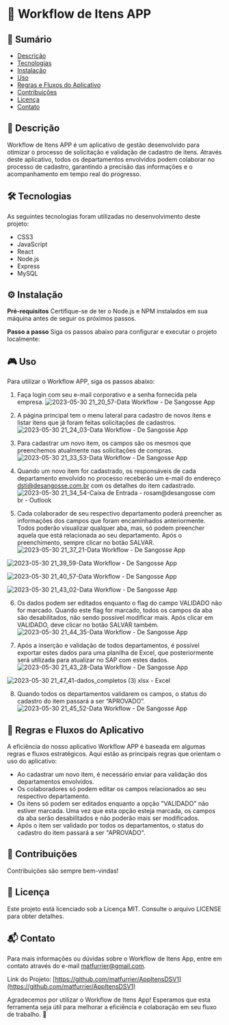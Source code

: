 # 💼 Workflow de Itens APP

## 📝 Sumário
- [Descrição](#descrição)
- [Tecnologias](#tecnologias)
- [Instalação](#instalação)
- [Uso](#uso)
- [Regras e Fluxos do Aplicativo](#regras-e-fluxos-do-aplicativo)
- [Contribuições](#contribuições)
- [Licença](#licença)
- [Contato](#contato)

## 📖 Descrição
Workflow de Itens APP é um aplicativo de gestão desenvolvido para otimizar o processo de solicitação e validação de cadastro de itens. 
Através deste aplicativo, todos os departamentos envolvidos podem colaborar no processo de cadastro, garantindo a precisão das informações e o acompanhamento em tempo real do progresso.

## 🛠 Tecnologias
As seguintes tecnologias foram utilizadas no desenvolvimento deste projeto:
- CSS3
- JavaScript
- React
- Node.js
- Express
- MySQL

## ⚙ Instalação
**Pré-requisitos**
Certifique-se de ter o Node.js e NPM instalados em sua máquina antes de seguir os próximos passos.

**Passo a passo**
Siga os passos abaixo para configurar e executar o projeto localmente:

## 🎮 Uso
Para utilizar o Workflow APP, siga os passos abaixo:

1. Faça login com seu e-mail corporativo e a senha fornecida pela empresa.
![2023-05-30 21_20_57-Data Workflow - De Sangosse App](https://github.com/matfurrier/AppItensDSV1/assets/30526394/84390587-4eb5-470e-95cc-bfd1810b9239)

2. A página principal tem o menu lateral para cadastro de novos itens e listar itens que já foram feitas solicitações de cadastros.
![2023-05-30 21_24_03-Data Workflow - De Sangosse App](https://github.com/matfurrier/AppItensDSV1/assets/30526394/952287da-b447-4022-8c63-15b7a13f524c)

3. Para cadastrar um novo item, os campos são os mesmos que preenchemos atualmente nas solicitações de compras.
![2023-05-30 21_33_53-Data Workflow - De Sangosse App](https://github.com/matfurrier/AppItensDSV1/assets/30526394/b459b4a9-7136-4bf6-991a-611580728896)

4. Quando um novo item for cadastrado, os responsáveis de cada departamento envolvido no processo receberão um e-mail do endereço dsti@desangosse.com.br com os detalhes do item cadastrado.
![2023-05-30 21_34_54-Caixa de Entrada - rosam@desangosse com br - Outlook](https://github.com/matfurrier/AppItensDSV1/assets/30526394/df49bdb8-de81-4b77-bfed-82384a57b99b)

5. Cada colaborador de seu respectivo departamento poderá preencher as informações dos campos que foram encaminhados anteriormente. Todos poderão visualizar qualquer aba, mas, só podem preencher aquela que está relacionada ao seu departamento. Após o preenchimento, sempre clicar no botão SALVAR.
![2023-05-30 21_37_21-Data Workflow - De Sangosse App](https://github.com/matfurrier/AppItensDSV1/assets/30526394/a637deda-ec9f-4c20-b168-ff6a7f641de2)

![2023-05-30 21_39_59-Data Workflow - De Sangosse App](https://github.com/matfurrier/AppItensDSV1/assets/30526394/9cef35c3-f37c-4926-9afc-15a68b1fd973)

![2023-05-30 21_40_57-Data Workflow - De Sangosse App](https://github.com/matfurrier/AppItensDSV1/assets/30526394/a5638d1f-07c9-4bea-86e5-e8ccdff32bfb)

![2023-05-30 21_43_02-Data Workflow - De Sangosse App](https://github.com/matfurrier/AppItensDSV1/assets/30526394/dc476cbb-4b00-4302-a5d4-479125d76919)

6. Os dados podem ser editados enquanto o flag do campo VALIDADO não for marcado. Quando este flag for marcado, todos os campos da aba são desabilitados, não sendo possível modificar mais. Após clicar em VALIDADO, deve clicar no botão SALVAR também.
![2023-05-30 21_44_35-Data Workflow - De Sangosse App](https://github.com/matfurrier/AppItensDSV1/assets/30526394/53cccb3e-5220-4b4f-874c-ec3ca0347d61)

7. Após a inserção e validação de todos departamentos, é possível exportar estes dados para uma planilha de Excel, que posteriormente será utilizada para atualizar no SAP com estes dados.
![2023-05-30 21_43_28-Data Workflow - De Sangosse App](https://github.com/matfurrier/AppItensDSV1/assets/30526394/9903dc47-63ee-4461-84ba-737f838e42e7)

![2023-05-30 21_47_41-dados_completos (3) xlsx - Excel](https://github.com/matfurrier/AppItensDSV1/assets/30526394/fc00d2f8-0d22-4562-8b9a-baa25c72b55d)

8. Quando todos os departamentos validarem os campos, o status do cadastro do item passará a ser “APROVADO”.
![2023-05-30 21_45_52-Data Workflow - De Sangosse App](https://github.com/matfurrier/AppItensDSV1/assets/30526394/f2b98da1-83a7-4d0d-b443-f33ff7cfea9a)

## 💼 Regras e Fluxos do Aplicativo
A eficiência do nosso aplicativo Workflow APP é baseada em algumas regras e fluxos estratégicos. Aqui estão as principais regras que orientam o uso do aplicativo:

- Ao cadastrar um novo item, é necessário enviar para validação dos departamentos envolvidos.
- Os colaboradores só podem editar os campos relacionados ao seu respectivo departamento.
- Os itens só podem ser editados enquanto a opção "VALIDADO" não estiver marcada. Uma vez que esta opção esteja marcada, os campos da aba serão desabilitados e não poderão mais ser modificados.
- Após o item ser validado por todos os departamentos, o status do cadastro do item passará a ser "APROVADO".

## 🤝 Contribuições
Contribuições são sempre bem-vindas!

## 📄 Licença
Este projeto está licenciado sob a Licença MIT. Consulte o arquivo LICENSE para obter detalhes.

## 📬 Contato

Para mais informações ou dúvidas sobre o Workflow de Itens App, entre em contato através do e-mail matfurrier@gmail.com.

Link do Projeto: [https://github.com/matfurrier/AppItensDSV1](https://github.com/matfurrier/AppItensDSV1)

Agradecemos por utilizar o Workflow de Itens App! Esperamos que esta ferramenta seja útil para melhorar a eficiência e colaboração em seu fluxo de trabalho. 🚀
